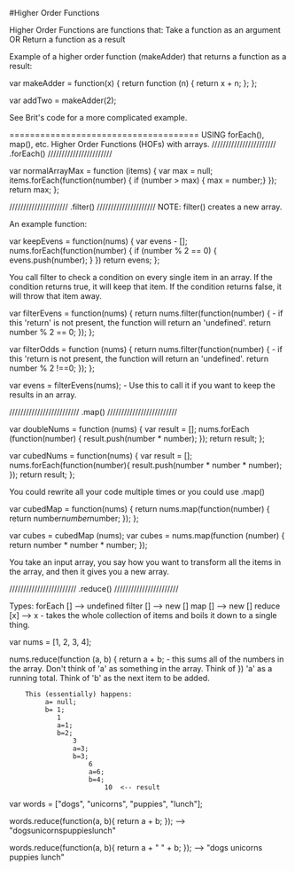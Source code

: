 
#Higher Order Functions

Higher Order Functions are functions that:
Take a function as an argument
OR
Return a function as a result

Example of a higher order function (makeAdder) that returns a function as a result:

var makeAdder = function(x) {
	return function (n) {
		return x + n;
	};
};

var addTwo = makeAdder(2);



See Brit's code for a more complicated example.

=====================================
USING forEach(), map(), etc. Higher Order Functions (HOFs) with arrays.
///////////////////////
.forEach()
///////////////////////

var normalArrayMax = function (items) {
	var max = null;
	items.forEach(function(number) {
		if (number > max) { max = number;}
	});
	return max;
};

/////////////////////
.filter()
/////////////////////
NOTE: filter() creates a new array.

An example function:

var keepEvens = function(nums) {
	var evens - [];
	nums.forEach(function(number) {
		if (number % 2 == 0) {
			evens.push(number);
		}
	})
	return evens;
};

You call filter to check a condition on every single item in an array. If the condition returns true, it will keep that item. If the condition returns false, it will throw that item away.

var filterEvens = function(nums) {
	return nums.filter(function(number) {		- if this 'return' is not present, the function will return an 'undefined'.
		return number % 2 == 0;
	});
};

var filterOdds = function (nums) {
	return nums.filter(function(number) {		- if this 'return is not present, the function will return an 'undefined'.
		return number % 2 !==0;
	});
};

var evens = filterEvens(nums);			- Use this to call it if you want to keep the results in an array.

/////////////////////////
.map()
/////////////////////////

var doubleNums = function (nums) {
	var result = [];
	nums.forEach (function(number) {
		result.push(number * number);
	});
	return result;
};

var cubedNums = function(nums) {
	var result = [];
	nums.forEach(function(number){
		result.push(number * number * number);
	});
	return result;
};

You could rewrite all your code multiple times or you could use .map()

var cubedMap = function(nums) {
		return nums.map(function(number) {
			return number*number*number;
		});
};

var cubes = cubedMap (nums);
var cubes = nums.map(function (number) {
	return number * number * number;
});


You take an input array, you say how you want to transform all the items in the array, and then it gives you a new array.

////////////////////////
.reduce()
///////////////////////

Types:
	forEach [] --> undefined
	filter [] --> new []
	map [] -->  new []
	reduce [x] --> x   - takes the whole collection of items and boils it down to a single thing.

var nums = [1, 2, 3, 4];

nums.reduce(function (a, b) {
	return a + b;				- this sums all of the numbers in the array.   Don't think of 'a' as something in the array. Think of
})									'a' as a running total. Think of 'b' as the next item to be added.


		This (essentially) happens:
			 a= null;
			 b= 1;
			 	1
			 	a=1;
			 	b=2;
			 		3
			 		a=3;
			 		b=3;
			 			6
			 			a=6;
			 			b=4;
			 				10  <-- result


var words = ["dogs", "unicorns", "puppies", "lunch"];

words.reduce(function(a, b){
	return a + b;
});
--> "dogsunicornspuppieslunch"

words.reduce(function(a, b){
	return a + " " + b;
});
--> "dogs unicorns puppies lunch"